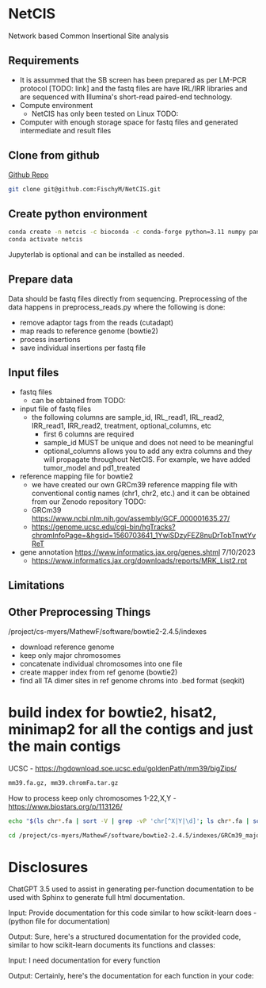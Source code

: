 
# NetCIS

Network based Common Insertional Site analysis

## Requirements

- It is assummed that the SB screen has been prepared as per LM-PCR protocol [TODO: link] and the fastq files are have IRL/IRR libraries and are sequenced with Illumina's short-read paired-end technology.
- Compute environment
  - NetCIS has only been tested on Linux TODO:
- Computer with enough storage space for fastq files and generated intermediate and result files

## Clone from github

[Github Repo](https://github.com/FischyM/NetCIS)

```bash
git clone git@github.com:FischyM/NetCIS.git
```

## Create python environment

```bash
conda create -n netcis -c bioconda -c conda-forge python=3.11 numpy pandas scipy networkx seaborn docopt jupyterlab tqdm Biopython gseapy pygenometracks pysam cutadapt, bowtie2, and samtools
conda activate netcis
```

Jupyterlab is optional and can be installed as needed.

## Prepare data

Data should be fastq files directly from sequencing. Preprocessing of the data happens in preprocess_reads.py where the following is done:

- remove adaptor tags from the reads (cutadapt)
- map reads to reference genome (bowtie2)
- process insertions
- save individual insertions per fastq file

## Input files

- fastq files
  - can be obtained from TODO:
- input file of fastq files
  - the following columns are sample_id, IRL_read1, IRL_read2, IRR_read1, IRR_read2, treatment, optional_columns, etc
    - first 6 columns are required
    - sample_id MUST be unique and does not need to be meaningful
    - optional_columns allows you to add any extra columns and they will propagate throughout NetCIS. For example, we have added tumor_model and pd1_treated
- reference mapping file for bowtie2
  - we have created our own GRCm39 reference mapping file with conventional contig names (chr1, chr2, etc.) and it can be obtained from our Zenodo repository TODO:
  - GRCm39 <https://www.ncbi.nlm.nih.gov/assembly/GCF_000001635.27/>
  - <https://genome.ucsc.edu/cgi-bin/hgTracks?chromInfoPage=&hgsid=1560703641_1YwiSDzyFEZ8nuDrTobTnwtYvReT>
- gene annotation <https://www.informatics.jax.org/genes.shtml> 7/10/2023
  - <https://www.informatics.jax.org/downloads/reports/MRK_List2.rpt>

## Limitations



## Other Preprocessing Things

/project/cs-myers/MathewF/software/bowtie2-2.4.5/indexes

- download reference genome
- keep only major chromosomes
- concatenate individual chromosomes into one file
- create mapper index from ref genome (bowtie2)
- find all TA dimer sites in ref genome chroms into .bed format (seqkit)

# build index for bowtie2, hisat2, minimap2 for all the contigs and just the main contigs

UCSC - <https://hgdownload.soe.ucsc.edu/goldenPath/mm39/bigZips/>

```bash
mm39.fa.gz, mm39.chromFa.tar.gz
```

How to process keep only chromosomes 1-22,X,Y - <https://www.biostars.org/p/113126/>

```bash
echo "$(ls chr*.fa | sort -V | grep -vP 'chr[^X|Y|\d]'; ls chr*.fa | sort -V | grep -vP 'chr[\d|X|Y]')" | xargs cat > GRCm39.fa

cd /project/cs-myers/MathewF/software/bowtie2-2.4.5/indexes/GRCm39_major
```

# Disclosures

ChatGPT 3.5 used to assist in generating per-function documentation to be used with Sphinx to generate full html documentation.

Input: Provide documentation for this code similar to how scikit-learn does - (python file for documentation)

Output: Sure, here's a structured documentation for the provided code, similar to how scikit-learn documents its functions and classes:

Input: I need documentation for every function

Output: Certainly, here's the documentation for each function in your code:
